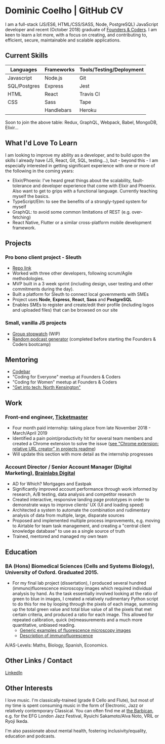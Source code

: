 # Dominic Coelho | GitHub CV
I am a full-stack (JS/ES6, HTML/CSS/SASS, Node, PostgreSQL) JavaScript developer and recent (October 2018) graduate of [Founders & Coders](https://foundersandcoders.com/). I am keen to learn a lot more, with a focus on creating, and contributing to, efficient, secure, maintainable and scalable applications.

## Current Skills
| Languages   | Frameworks       | Tools/Testing/Deployment    |
| --------    | --------         | --------                    |
| Javascript  | Node.js          | Git                         |
| SQL/Postgres| Express          | Jest                        |
| HTML        | React            | Travis CI                   |
| CSS         | Sass             | Tape                        |
|             | Handlebars       | Heroku                      |

Soon to join the above table: Redux, GraphQL, Webpack, Babel, MongoDB, Elixir...

## What I'd Love To Learn
I am looking to improve my ability as a developer, and to build upon the skills I already have (JS, React, Git, SQL, testing...), but - beyond this - I am especially interested in getting significant experience with one or more of the following in the coming years:
* Elixir/Phoenix: I've heard great things about the scalability, fault-tolerance and developer experience that come with Elixir and Phoenix. Also want to get to grips with a functional language. Currently teaching myself the basics.
* TypeScript/Elm: to see the benefits of a strongly-typed system for myself
* GraphQL: to avoid some common limitations of REST (e.g. over-fetching)
* React Native, Flutter or a similar cross-platform mobile development framework.

## Projects
### Pro bono client project - Sleuth 
* [Repo link](https://github.com/fac-14/sleuth-coop)
* Worked with three other developers, following scrum/Agile methodologies.
* MVP built in a 3 week sprint (including design, user testing and other commitments during the day).
* Built a platform for Sleuth to connect local governments with SMEs
* Project uses **Node**, **Express**, **React**, **Sass** and **PostgreSQL**
* Enables SMEs to register and create/edit their profile (including logos and uploaded files) that can be browsed on our site

### Small, vanilla JS projects
* [Group stopwatch](https://github.com/VirtualDOMinic/stopwatch-counter) (WIP)
* [Random podcast generator](https://github.com/VirtualDOMinic/podcasts) (completed before starting the Founders & Coders bootcamp)

## Mentoring
* [Codebar](https://codebar.io/)
* "Coding for Everyone" meetup at Founders & Coders
* "Coding for Women" meetup at Founders & Coders
* ["Get into tech: North Kensington"](https://thekandcfoundation.com/latest/get-into-tech-north-kensington-free-course/)

## Work
### Front-end engineer, [Ticketmaster](https://www.ticketmaster.co.uk/)
* Four month paid internship: taking place from late November 2018 - March/April 2019
* Identified a pain point/productivity hit for several team members and created a Chrome extension to solve the issue ([see "Chrome extension: relative URL creator" in projects readme](https://github.com/VirtualDOMinic/cv/blob/master/PROJECTS.md))
* Will update this section with more detail as the internship progresses

### Account Director / Senior Account Manager (Digital Marketing), [Brainlabs Digital](https://www.brainlabsdigital.com/)
* AD for Which? Mortgages and Eastpak
* Significantly improved account performance through work informed by research, A/B testing, data analysis and competitor research
* Created interactive, responsive landing page prototypes in order to demonstrate ways to improve clients' UX (UI and loading speed)
* Architected a system to automate the combination and rudimentary analysis of data from multiple, large, disparate sources
* Proposed and implemented multiple process improvements, e.g. moving to Airtable for team task management, and creating a "central client knowledge database" to use as a single source of truth
* Trained, mentored and managed my own team


## Education
### BA (Hons) Biomedical Sciences (Cells and Systems Biology), University of Oxford. Graduated 2015.
* For my final lab project (dissertation), I produced several hundred (immuno)fluorescence microscopy images which required individual analysis by hand. As the task essentially involved looking at the ratio of green to blue in images, I created a relatively rudimentary Python script to do this for me by looping through the pixels of each image, summing up the total green value and total blue value of all the pixels that met certain criteria, and produced a ratio for each image. This allowed for repeated calibration, quick (re)measurements and a much more quantitative, unbiased reading.
  * [Generic examples of fluorescence microscopy images](https://www.microscopyu.com/galleries/fluorescence/cells)
  * [Description of immunofluorescence](https://en.wikipedia.org/wiki/Immunofluorescence)

A/AS-Levels: Maths, Biology, Spanish, Economics.

## Other Links / Contact
[LinkedIn](https://www.linkedin.com/in/domcoelho/)

## Other Interests
I love music. I'm classically-trained (grade 8 Cello and Flute), but most of my time is spent consuming music in the form of Electronic, Jazz or relatively contemporary Classical. You can often find me at [the Barbican](https://www.barbican.org.uk/), e.g. for the EFG London Jazz Festival, Ryuichi Sakamoto/Alva Noto, VRIL or Ryoji Ikeda.

I'm also passionate about mental health, fostering inclusivity/equality, education and podcasts.
